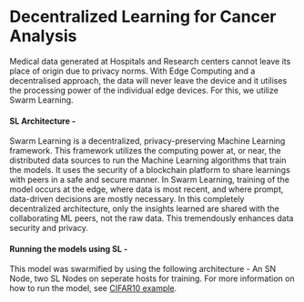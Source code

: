 # Decentralized Learning for Cancer Analysis
Medical data generated at Hospitals and Research centers cannot leave its place of origin due to privacy norms. With Edge Computing and a decentralised approach, the data will never leave the device and it utilises the processing power of the individual edge devices. For this, we utilize Swarm Learning.

#### SL Architecture - 

Swarm Learning is a decentralized, privacy-preserving Machine Learning framework. This framework utilizes the computing power at, or near, the distributed data sources to run the Machine Learning algorithms that train the models. It uses the security of a blockchain platform to share learnings with peers in a safe and secure manner. In Swarm Learning, training of the model occurs at the edge, where data is most recent, and where prompt, data-driven decisions are mostly necessary. In this completely decentralized architecture, only the insights learned are shared with the collaborating ML peers, not the raw data. This tremendously enhances data security and privacy.

#### Running the models using SL -
This model was swarmified by using the following architecture - An SN Node, two SL Nodes on seperate hosts for training. For more information on how to run the model, see [CIFAR10 example](https://github.com/HewlettPackard/swarm-learning/tree/master/examples/cifar10).
